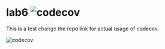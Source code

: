 # lab6 ![codecov](https://codecov.io/gh/orionnelson/lab6/branch/main/graph/badge.svg?token=dJEEOahZ8n)

This is a test change the repo link for actual usage of codecov.

![codecov](https://codecov.io/gh/orionnelson/football-game/branch/main/graph/sunburst.svg?token=dJEEOahZ8n)

